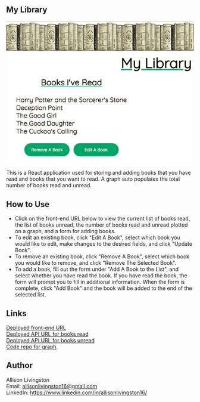 ## My Library

![MyLibrary](./MyLibrary-Screenshot.png)

This is a React application used for storing and adding books that you have read and books that you want to read. A graph auto populates the total number of books read and unread.

## How to Use

* Click on the front-end URL below to view the current list of books read, the list of books unread, the number of books read and unread plotted on a graph, and a form for adding books.
* To edit an existing book, click "Edit A Book", select which book you would like to edit, make changes to the desired fields, and click "Update Book".
* To remove an existing book, click "Remove A Book", select which book you would like to remove, and click "Remove The Selected Book".
* To add a book, fill out the form under "Add A Book to the List", and select whether you have read the book. If you have read the book, the form will prompt you to fill in additional information. When the form is complete, click "Add Book" and the book will be added to the end of the selected list.

## Links
[Deployed front-end URL](https://my-library-tracker.firebaseapp.com/) <br />
[Deployed API URL for books read](https://dry-meadow-55679.herokuapp.com/booksread) <br />
[Deployed API URL for books unread]( https://dry-meadow-55679.herokuapp.com/booksunread) <br />
[Code repo for graph](https://github.com/FormidableLabs/victory).

## Author

Allison Livingston <br />
Email: allisonlivingston16@gmail.com <br />
LinkedIn: https://www.linkedin.com/in/allisonlivingston16/

